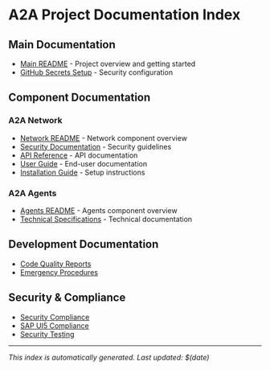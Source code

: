 # A2A Project Documentation Index

## Main Documentation
- [Main README](readme.md) - Project overview and getting started
- [GitHub Secrets Setup](github_secrets_setup.md) - Security configuration

## Component Documentation

### A2A Network
- [Network README](a2aNetwork/readme.md) - Network component overview
- [Security Documentation](a2aNetwork/security.md) - Security guidelines
- [API Reference](a2aNetwork/docs/api_reference.md) - API documentation
- [User Guide](a2aNetwork/docs/user_guide.md) - End-user documentation
- [Installation Guide](a2aNetwork/docs/installation.md) - Setup instructions

### A2A Agents
- [Agents README](a2aAgents/readme.md) - Agents component overview
- [Technical Specifications](a2aAgents/docs/technical/) - Technical documentation

## Development Documentation
- [Code Quality Reports](a2aAgents/code_quality_improvement_report.md)
- [Emergency Procedures](a2aAgents/emergency_deduplication_report.md)

## Security & Compliance
- [Security Compliance](a2aNetwork/docs/security_compliance_checklist.md)
- [SAP UI5 Compliance](a2aNetwork/docs/sap_ui5_compliance.md)
- [Security Testing](a2aNetwork/docs/security_testing_procedures.md)

---
*This index is automatically generated. Last updated: $(date)*
